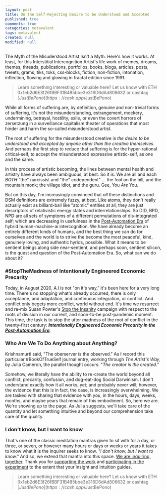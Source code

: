 ```yaml
---
layout: post
title: On the Self-Rejecting Desire to be Understood and Accepted
published: true
comments: true
categories: metavalent
tags: metavalent
created: null
modified: null
---
```


The Myth of the Misuderstood Artist Isn't a Myth. Here's how it works. At least, for this Interstitial Intercognition Artist's life work of memes, dreams, themes, threads, publications, portfolios, books, blogs, articles, posts, tweets, grams, tiks, toks, css-blocks, fiction, non-fiction, intonation, inflection, flowing and glowing in fractal edition since 1991.

> Learn something interesting or valuable here? Let us know with ETH 0x1eb2d6E3f26fBBF31B485bbe3e316D6dAd806632 or cashtag [$JustBePono](https://cash.app/$JustBePono)

While all forms of suffering are, by definition, genuine and non-trivial forms of suffering, it's not the misunderstanding, estrangement, mockery, undermining, betrayal, hostility, exile, or even the covert horrors of zersetzung in a surveillance capitalism theater of operations that most hinder and harm the so-called misunderstood artist.

The root of suffering for the misunderstood creative is *the desire to be understood and accepted by anyone other than the creative themselves*. And perhaps the first step to reduce that suffering is for the hyper-rational critical-self, to accept the misunderstood expressive artistic-self, as one and the same.

In this process of artistic becoming, the lines between mental health and artistry have always been ambiguous, at best. So it is. We are all and each _*BOTH*_ "the" narcissist and "the" codependent" ... the fool on the hill, and the mountain monk; the village idiot, and the guru. Gee, You *Are* You.

But on this day, I'm increasingly convinced that *all* these distinctions and DSM definitions are extremely fuzzy, at best. Like atoms, they don't really actually exist as billiard-ball like "atomic" entities at all; they are just descriptors of relativistic energy states and interrelationships. So DID, BPD, NPD are all sets of symptoms of a different permutations of dis-integrated self; which are decreasing in usefulness in the [Post-Automation Era](https://PostAutomationEra.com/) of hybrid human-machine-ai intercognition. We have already become an entirely different kinds of humans, and the best thing we can do for ourselves and the world is to strive the become the most peaceful, kind, genuinely loving, and authentic hyrids, possible. What it means to be sentient beings along side near-sentient, and perhaps soon, sentient silicon, is the quest and question of the Post-Automation Era. So, what can we do about it?

### \#StopTheMadness of Intentionally Engineered Economic Precarity

Today, in August 2020, A.I is not "on it's way," it's been here for a very long time. There's no stopping what's already occurred, there is only acceptance, and adaptation, and continuous integration, or conflict. And conflict only begets more conflict, world without end. It's time we resurrect and re-mix Susan Powter's [Stop the Insanity](https://en.wikipedia.org/wiki/Susan_Powter) campaign with respect to the roots of division in our current, and soon-to-be post-pandemic moment. This time, the task is to stop the utter madness of the root of conflict in the twenty-first century: ___Intentionally Engineered Economic Precarity in the [Post-Automation Era](https://PostAutomationEra.com/)___.

### Who Are We To Do Anything about Anything?

Krishnamurti said, "The oberserver is the observed." As I record this particular #BookOfTrueSelf journal entry, working through _The Artist's Way_, by Julia Cameron, the parallel thought occurs: "_The creator is the created._" 

Somehow, we literally have the ability to re-create the world beyond all conflict, precarity, confusion, and dog-eat-dog Social Darwinism. I don't understand exactly how it all works, yet; and probably never will; however, the evidence that this is in fact, the case, is increasingly overwhelming. We are tasked with sharing that evidence with you, in the hours, days, weeks, months, and maybe years that remain of this embodiment. So, here we are. We're showing up to the page. As Julia suggests, we'll take care of the quantity and let something intuitive and beyond our comprehension take care of the quality.

### I don't know, but I want to know

That's one of the classic meditation mantras given to sit with for a day, or three, or seven, or however many hours or days or weeks or years it takes to know what it is the inquirer seeks to know. _"I don't know, but I want to know."_ And so, we extend that mantra into this space. [We are inquiring, together](https://metavalent.com/about). Thank you for [supporting the work](https://patreon.com/metavalent) and [participating in the experiment](https://patreon.com/metavalent) to the extent that your insight and intuition guides.

> Learn something interesting or valuable here? Let us know with ETH 0x1eb2d6E3f26fBBF31B485bbe3e316D6dAd806632 or cashtag [$JustBePono](https://cash.app/$JustBePono)